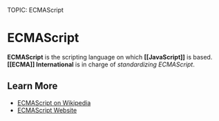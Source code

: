 TOPIC: ECMAScript

# ECMAScript

**ECMAScript** is the scripting language on which **[[JavaScript]]** is based.
**[[ECMA]] International** is in charge of *standardizing ECMAScript*.

## Learn More

- [ECMAScript on Wikipedia](https://en.wikipedia.org/wiki/ECMAScript)
- [ECMAScript Website](http://www.ecmascript.org/)
